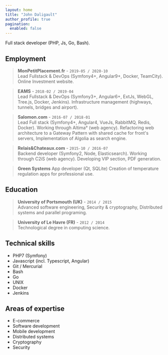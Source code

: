 ```yaml
---
layout: home
title: "John Daligault"
author_profile: true
pagination:
  enabled: false
---
```


Full stack developer (PHP, Js, Go, Bash).

## Employment

> __MonPetitPlacement.fr__ - `2019-05 / 2020-10` <br>
> Lead Fullstack & DevOps (Symfony4+, Angular9+, Docker, TeamCity).
> Online Investment website.

> __EAMS__ - `2018-02 / 2019-04` <br>
> Lead Fullstack & DevOps (Symfony3+, Angular6+, ExtJs, WebGL, Tree.js, Docker, Jenkins).
> Infrastructure management (highways, tunnels, bridges and airport).

> __Salomon.com__ - `2016-07 / 2018-01` <br>
> Lead Full stack (Symfony4+, Angular4, VueJs, RabbitMQ, Redis, Docker).
> Working through Altima° (web agency).
> Refactoring web architecture to a Gateway Pattern with shared cache for front's servers, Implementation of Algolia as search engine.

> __Relais&Chateaux.com__ - `2015-10 / 2016-07` <br>
> Backend developer (Symfony2, Node, Elasticsearch).
> Working through C2iS (web agency).
> Developing VIP section, PDF generation.

> __Green Systems__
> App developer (Qt, SQLite)
> Creation of temperature regulation apps for professional use.

## Education

> __University of Portsmouth (UK)__ - `2014 / 2015` <br>
> Advanced software engineering, Security & cryptography, Distributed systems and parallel programing.

> __University of Le Havre (FR)__ - `2012 / 2014` <br>
> Technological degree in computing science.

## Technical skills

* PHP7 (Symfony)
* Javascript (incl. Typescript, Angular)
* Git / Mercurial
* Bash
* Go
* UNIX
* Docker
* Jenkins

## Areas of expertise

* E-commerce
* Software development
* Mobile development
* Distributed systems
* Cryptography
* Security
